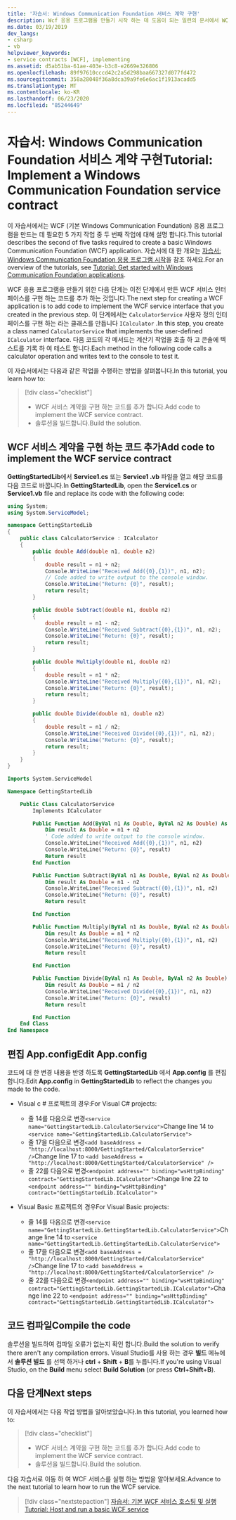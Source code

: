 ```yaml
---
title: '자습서: Windows Communication Foundation 서비스 계약 구현'
description: Wcf 응용 프로그램을 만들기 시작 하는 데 도움이 되는 일련의 문서에서 WCF 서비스 인터페이스를 구현 하는 코드를 추가 하는 방법을 알아봅니다.
ms.date: 03/19/2019
dev_langs:
- csharp
- vb
helpviewer_keywords:
- service contracts [WCF], implementing
ms.assetid: d5ab51ba-61ae-403e-b3c8-e2669e326806
ms.openlocfilehash: 89f97610cccd42c2a5d298baa667327d077fd472
ms.sourcegitcommit: 358a28048f36a8dca39a9fe6e6ac1f1913acadd5
ms.translationtype: MT
ms.contentlocale: ko-KR
ms.lasthandoff: 06/23/2020
ms.locfileid: "85244649"
---
```

# <a name="tutorial-implement-a-windows-communication-foundation-service-contract"></a><span data-ttu-id="57d67-103">자습서: Windows Communication Foundation 서비스 계약 구현</span><span class="sxs-lookup"><span data-stu-id="57d67-103">Tutorial: Implement a Windows Communication Foundation service contract</span></span>

<span data-ttu-id="57d67-104">이 자습서에서는 WCF (기본 Windows Communication Foundation) 응용 프로그램을 만드는 데 필요한 5 가지 작업 중 두 번째 작업에 대해 설명 합니다.</span><span class="sxs-lookup"><span data-stu-id="57d67-104">This tutorial describes the second of five tasks required to create a basic Windows Communication Foundation (WCF) application.</span></span> <span data-ttu-id="57d67-105">자습서에 대 한 개요는 [자습서: Windows Communication Foundation 응용 프로그램 시작](getting-started-tutorial.md)을 참조 하세요.</span><span class="sxs-lookup"><span data-stu-id="57d67-105">For an overview of the tutorials, see [Tutorial: Get started with Windows Communication Foundation applications](getting-started-tutorial.md).</span></span>

<span data-ttu-id="57d67-106">WCF 응용 프로그램을 만들기 위한 다음 단계는 이전 단계에서 만든 WCF 서비스 인터페이스를 구현 하는 코드를 추가 하는 것입니다.</span><span class="sxs-lookup"><span data-stu-id="57d67-106">The next step for creating a WCF application is to add code to implement the WCF service interface that you created in the previous step.</span></span> <span data-ttu-id="57d67-107">이 단계에서는 `CalculatorService` 사용자 정의 인터페이스를 구현 하는 라는 클래스를 만듭니다 `ICalculator` .</span><span class="sxs-lookup"><span data-stu-id="57d67-107">In this step, you create a class named `CalculatorService` that implements the user-defined `ICalculator` interface.</span></span> <span data-ttu-id="57d67-108">다음 코드의 각 메서드는 계산기 작업을 호출 하 고 콘솔에 텍스트를 기록 하 여 테스트 합니다.</span><span class="sxs-lookup"><span data-stu-id="57d67-108">Each method in the following code calls a calculator operation and writes text to the console to test it.</span></span>

<span data-ttu-id="57d67-109">이 자습서에서는 다음과 같은 작업을 수행하는 방법을 살펴봅니다.</span><span class="sxs-lookup"><span data-stu-id="57d67-109">In this tutorial, you learn how to:</span></span>
> [!div class="checklist"]
>
> - <span data-ttu-id="57d67-110">WCF 서비스 계약을 구현 하는 코드를 추가 합니다.</span><span class="sxs-lookup"><span data-stu-id="57d67-110">Add code to implement the WCF service contract.</span></span>
> - <span data-ttu-id="57d67-111">솔루션을 빌드합니다.</span><span class="sxs-lookup"><span data-stu-id="57d67-111">Build the solution.</span></span>

## <a name="add-code-to-implement-the-wcf-service-contract"></a><span data-ttu-id="57d67-112">WCF 서비스 계약을 구현 하는 코드 추가</span><span class="sxs-lookup"><span data-stu-id="57d67-112">Add code to implement the WCF service contract</span></span>

<span data-ttu-id="57d67-113">**GettingStartedLib**에서 **Service1.cs** 또는 **Service1 .vb** 파일을 열고 해당 코드를 다음 코드로 바꿉니다.</span><span class="sxs-lookup"><span data-stu-id="57d67-113">In **GettingStartedLib**, open the **Service1.cs** or **Service1.vb** file and replace its code with the following code:</span></span>

```csharp
using System;
using System.ServiceModel;

namespace GettingStartedLib
{
    public class CalculatorService : ICalculator
    {
        public double Add(double n1, double n2)
        {
            double result = n1 + n2;
            Console.WriteLine("Received Add({0},{1})", n1, n2);
            // Code added to write output to the console window.
            Console.WriteLine("Return: {0}", result);
            return result;
        }

        public double Subtract(double n1, double n2)
        {
            double result = n1 - n2;
            Console.WriteLine("Received Subtract({0},{1})", n1, n2);
            Console.WriteLine("Return: {0}", result);
            return result;
        }

        public double Multiply(double n1, double n2)
        {
            double result = n1 * n2;
            Console.WriteLine("Received Multiply({0},{1})", n1, n2);
            Console.WriteLine("Return: {0}", result);
            return result;
        }

        public double Divide(double n1, double n2)
        {
            double result = n1 / n2;
            Console.WriteLine("Received Divide({0},{1})", n1, n2);
            Console.WriteLine("Return: {0}", result);
            return result;
        }
    }
}
```

```vb
Imports System.ServiceModel

Namespace GettingStartedLib

    Public Class CalculatorService
        Implements ICalculator

        Public Function Add(ByVal n1 As Double, ByVal n2 As Double) As Double Implements ICalculator.Add
            Dim result As Double = n1 + n2
            ' Code added to write output to the console window.
            Console.WriteLine("Received Add({0},{1})", n1, n2)
            Console.WriteLine("Return: {0}", result)
            Return result
        End Function

        Public Function Subtract(ByVal n1 As Double, ByVal n2 As Double) As Double Implements ICalculator.Subtract
            Dim result As Double = n1 - n2
            Console.WriteLine("Received Subtract({0},{1})", n1, n2)
            Console.WriteLine("Return: {0}", result)
            Return result

        End Function

        Public Function Multiply(ByVal n1 As Double, ByVal n2 As Double) As Double Implements ICalculator.Multiply
            Dim result As Double = n1 * n2
            Console.WriteLine("Received Multiply({0},{1})", n1, n2)
            Console.WriteLine("Return: {0}", result)
            Return result

        End Function

        Public Function Divide(ByVal n1 As Double, ByVal n2 As Double) As Double Implements ICalculator.Divide
            Dim result As Double = n1 / n2
            Console.WriteLine("Received Divide({0},{1})", n1, n2)
            Console.WriteLine("Return: {0}", result)
            Return result

        End Function
    End Class
End Namespace
```

## <a name="edit-appconfig"></a><span data-ttu-id="57d67-114">편집 App.config</span><span class="sxs-lookup"><span data-stu-id="57d67-114">Edit App.config</span></span>

<span data-ttu-id="57d67-115">코드에 대 한 변경 내용을 반영 하도록 **GettingStartedLib** 에서 **App.config** 를 편집 합니다.</span><span class="sxs-lookup"><span data-stu-id="57d67-115">Edit **App.config** in **GettingStartedLib** to reflect the changes you made to the code.</span></span>

- <span data-ttu-id="57d67-116">Visual c # 프로젝트의 경우:</span><span class="sxs-lookup"><span data-stu-id="57d67-116">For Visual C# projects:</span></span>
  - <span data-ttu-id="57d67-117">줄 14를 다음으로 변경`<service name="GettingStartedLib.CalculatorService">`</span><span class="sxs-lookup"><span data-stu-id="57d67-117">Change line 14 to `<service name="GettingStartedLib.CalculatorService">`</span></span>
  - <span data-ttu-id="57d67-118">줄 17을 다음으로 변경`<add baseAddress = "http://localhost:8000/GettingStarted/CalculatorService" />`</span><span class="sxs-lookup"><span data-stu-id="57d67-118">Change line 17 to `<add baseAddress = "http://localhost:8000/GettingStarted/CalculatorService" />`</span></span>
  - <span data-ttu-id="57d67-119">줄 22를 다음으로 변경`<endpoint address="" binding="wsHttpBinding" contract="GettingStartedLib.ICalculator">`</span><span class="sxs-lookup"><span data-stu-id="57d67-119">Change line 22 to `<endpoint address="" binding="wsHttpBinding" contract="GettingStartedLib.ICalculator">`</span></span>

- <span data-ttu-id="57d67-120">Visual Basic 프로젝트의 경우</span><span class="sxs-lookup"><span data-stu-id="57d67-120">For Visual Basic projects:</span></span>
  - <span data-ttu-id="57d67-121">줄 14를 다음으로 변경`<service name="GettingStartedLib.GettingStartedLib.CalculatorService">`</span><span class="sxs-lookup"><span data-stu-id="57d67-121">Change line 14 to `<service name="GettingStartedLib.GettingStartedLib.CalculatorService">`</span></span>
  - <span data-ttu-id="57d67-122">줄 17을 다음으로 변경`<add baseAddress = "http://localhost:8000/GettingStarted/CalculatorService" />`</span><span class="sxs-lookup"><span data-stu-id="57d67-122">Change line 17 to `<add baseAddress = "http://localhost:8000/GettingStarted/CalculatorService" />`</span></span>
  - <span data-ttu-id="57d67-123">줄 22를 다음으로 변경`<endpoint address="" binding="wsHttpBinding" contract="GettingStartedLib.GettingStartedLib.ICalculator">`</span><span class="sxs-lookup"><span data-stu-id="57d67-123">Change line 22 to `<endpoint address="" binding="wsHttpBinding" contract="GettingStartedLib.GettingStartedLib.ICalculator">`</span></span>

## <a name="compile-the-code"></a><span data-ttu-id="57d67-124">코드 컴파일</span><span class="sxs-lookup"><span data-stu-id="57d67-124">Compile the code</span></span>

<span data-ttu-id="57d67-125">솔루션을 빌드하여 컴파일 오류가 없는지 확인 합니다.</span><span class="sxs-lookup"><span data-stu-id="57d67-125">Build the solution to verify there aren't any compilation errors.</span></span> <span data-ttu-id="57d67-126">Visual Studio를 사용 하는 경우 **빌드** 메뉴에서 **솔루션 빌드** 를 선택 하거나 **ctrl** + **Shift** + **B**를 누릅니다.</span><span class="sxs-lookup"><span data-stu-id="57d67-126">If you're using Visual Studio, on the **Build** menu select **Build Solution** (or press **Ctrl**+**Shift**+**B**).</span></span>

## <a name="next-steps"></a><span data-ttu-id="57d67-127">다음 단계</span><span class="sxs-lookup"><span data-stu-id="57d67-127">Next steps</span></span>

<span data-ttu-id="57d67-128">이 자습서에서는 다음 작업 방법을 알아보았습니다.</span><span class="sxs-lookup"><span data-stu-id="57d67-128">In this tutorial, you learned how to:</span></span>
> [!div class="checklist"]
>
> - <span data-ttu-id="57d67-129">WCF 서비스 계약을 구현 하는 코드를 추가 합니다.</span><span class="sxs-lookup"><span data-stu-id="57d67-129">Add code to implement the WCF service contract.</span></span>
> - <span data-ttu-id="57d67-130">솔루션을 빌드합니다.</span><span class="sxs-lookup"><span data-stu-id="57d67-130">Build the solution.</span></span>

<span data-ttu-id="57d67-131">다음 자습서로 이동 하 여 WCF 서비스를 실행 하는 방법을 알아보세요.</span><span class="sxs-lookup"><span data-stu-id="57d67-131">Advance to the next tutorial to learn how to run the WCF service.</span></span>

> [!div class="nextstepaction"]
> [<span data-ttu-id="57d67-132">자습서: 기본 WCF 서비스 호스팅 및 실행</span><span class="sxs-lookup"><span data-stu-id="57d67-132">Tutorial: Host and run a basic WCF service</span></span>](how-to-host-and-run-a-basic-wcf-service.md)
